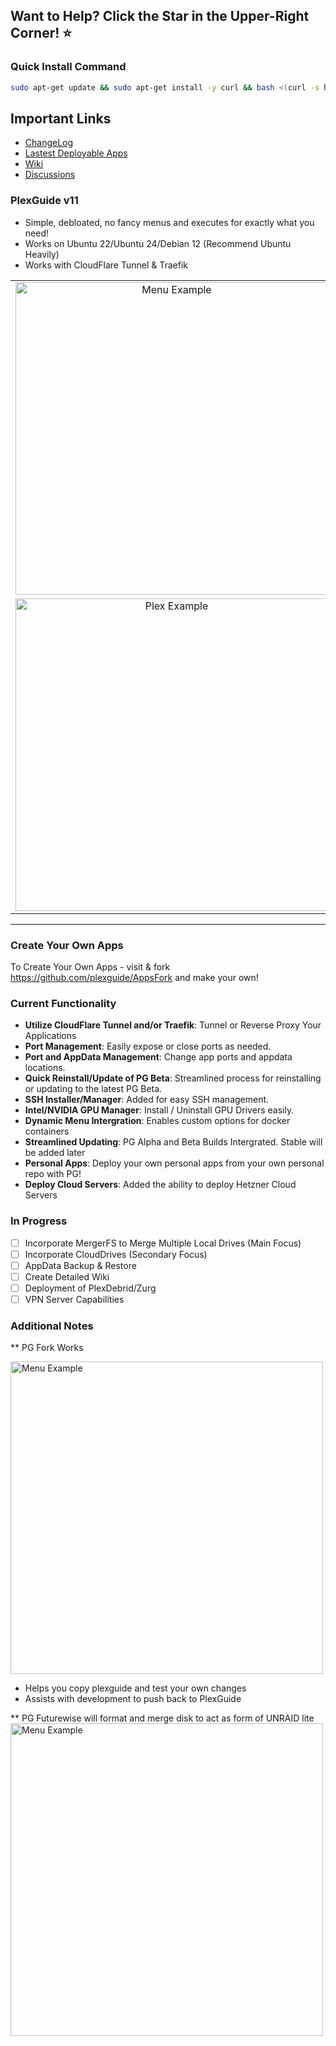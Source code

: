 ## Want to Help? Click the Star in the Upper-Right Corner! ⭐

### Quick Install Command

```bash
sudo apt-get update && sudo apt-get install -y curl && bash <(curl -s https://raw.githubusercontent.com/plexguide/Installer/v11/install_menu.sh)
```

## Important Links
- [ChangeLog](https://github.com/plexguide/PlexGuide.com/wiki/Change-Log)
- [Lastest Deployable Apps](https://github.com/plexguide/Apps)
- [Wiki](https://github.com/plexguide/PlexGuide.com/wiki)
- [Discussions](https://github.com/plexguide/PlexGuide.com/discussions)

### PlexGuide v11

* Simple, debloated, no fancy menus and executes for exactly what you need!
* Works on Ubuntu 22/Ubuntu 24/Debian 12 (Recommend Ubuntu Heavily)
* Works with CloudFlare Tunnel & Traefik

<p align="center">
  <table align="center">
    <tr>
      <td align="center"><img src="https://i.imgur.com/60GtUzl.jpeg" alt="Menu Example" width="500"></td>
      <td align="center"><img src="https://i.imgur.com/TNy3rmn.jpeg" alt="Plex Example" width="500"></td>
    </tr>
    <tr>
      <td align="center"><img src="https://i.imgur.com/goozBTI.jpeg" alt="Plex Example" width="500"></td>
      <td align="center"><img src="https://i.imgur.com/uemOQUJ.jpeg" alt="Plex Example" width="500"></td>
    </tr>
  </table>
</p>

----
### Create Your Own Apps
To Create Your Own Apps - visit & fork https://github.com/plexguide/AppsFork and make your own!

### **Current Functionality**

- **Utilize CloudFlare Tunnel and/or Traefik**: Tunnel or Reverse Proxy Your Applications
- **Port Management**: Easily expose or close ports as needed.
- **Port and AppData Management**: Change app ports and appdata locations.
- **Quick Reinstall/Update of PG Beta**: Streamlined process for reinstalling or updating to the latest PG Beta.
- **SSH Installer/Manager**: Added for easy SSH management.
- **Intel/NVIDIA GPU Manager**: Install / Uninstall GPU Drivers easily.
- **Dynamic Menu Intergration**: Enables custom options for docker containers
- **Streamlined Updating**: PG Alpha and Beta Builds Intergrated. Stable will be added later
- **Personal Apps**: Deploy your own personal apps from your own personal repo with PG!
- **Deploy Cloud Servers**: Added the ability to deploy Hetzner Cloud Servers

### **In Progress**
 
- [ ] Incorporate MergerFS to Merge Multiple Local Drives (Main Focus)  
- [ ] Incorporate CloudDrives (Secondary Focus)  
- [ ] AppData Backup & Restore  
- [ ] Create Detailed Wiki
- [ ] Deployment of PlexDebrid/Zurg
- [ ] VPN Server Capabilities

### **Additional Notes**

** PG Fork Works

<img src="https://i.imgur.com/AhSpjrL.jpeg" alt="Menu Example" width="500">

- Helps you copy plexguide and test your own changes
- Assists with development to push back to PlexGuide

** PG Futurewise will format and merge disk to act as form of UNRAID lite
<img src="https://i.imgur.com/muqXL24.jpeg" alt="Menu Example" width="500">
